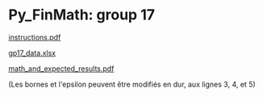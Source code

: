 # Py_FinMath: group 17

[instructions.pdf](https://github.com/draialexis/Py_FinMath/files/8102300/Projet.Maths.fi.pdf)

[gp17_data.xlsx](https://github.com/draialexis/Py_FinMath/files/8148261/gp17_data.xlsx)

[math_and_expected_results.pdf](https://github.com/draialexis/Py_FinMath/files/8148274/gp17_rapport.pdf)

(Les bornes et l'epsilon peuvent être modifiés en dur, aux lignes 3, 4, et 5)